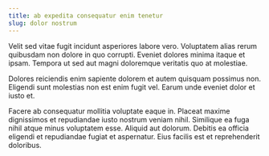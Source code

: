 ```yaml
---
title: ab expedita consequatur enim tenetur
slug: dolor nostrum
---
```


Velit sed vitae fugit incidunt asperiores labore vero. Voluptatem alias rerum quibusdam non dolore in quo corrupti. Eveniet dolores minima itaque et ipsam. Tempora ut sed aut magni doloremque veritatis quo at molestiae.

Dolores reiciendis enim sapiente dolorem et autem quisquam possimus non. Eligendi sunt molestias non est enim fugit vel. Earum unde eveniet dolor et iusto et.

Facere ab consequatur mollitia voluptate eaque in. Placeat maxime dignissimos et repudiandae iusto nostrum veniam nihil. Similique ea fuga nihil atque minus voluptatem esse. Aliquid aut dolorum. Debitis ea officia eligendi et repudiandae fugiat et aspernatur. Eius facilis est et reprehenderit doloribus.
